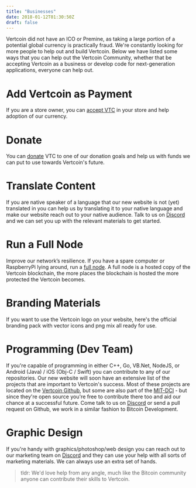```yaml
---
title: "Businesses"
date: 2018-01-12T01:30:50Z
draft: false
---
```


Vertcoin did not have an ICO or Premine, as taking a large portion of a potential global currency is practically fraud.  We're constantly looking for more people to help out and build Vertcoin. Below we have listed some ways that you can help out the Vertcoin Community, whether that be accepting Vertcoin as a business or develop code for next-generation applications, everyone can help out.

# Add Vertcoin as Payment
If you are a store owner, you can <a href="../accept-vertcoin/">accept VTC</a> in your store and help adoption of our currency.
# Donate
You can <a href="../donate/">donate</a> VTC to one of our donation goals and help us with funds we can put to use towards Vertcoin's future.
# Translate Content
If you are native speaker of a language that our new website is not (yet) translated in you can help us by translating it to your native language and make our website reach out to your native audience. Talk to us on <a href="https://discord.gg/vertcoin" target="_blank">Discord</a> and we can set you up with the relevant materials to get started.
# Run a Full Node
Improve our network’s resilience. If you have a spare computer or RaspberryPi lying around, run a <a href="https://www.reddit.com/r/vertcoin/comments/817vg6/thank_you_for_running_your_own_full_vertcoin_node/" target="_blank">full node</a>. A full node is a hosted copy of the Vertcoin blockchain, the more places the blockchain is hosted the more protected the Vertcoin becomes.
# Branding Materials
If you want to use the Vertcoin logo on your website, here's the official branding pack with vector icons and png mix all ready for use.

# Programming (Dev Team)
If you're capable of programming in either C++, Go, VB.Net, NodeJS, or Android (Java) / iOS (Obj-C / Swift) you can contribute to any of our repositories. Our new website will soon have an extensive list of the projects that are important to Vertcoin's success. Most of these projects are located on the <a href="https://github.com/vertcoin-project" target="_blank">Vertcoin Github</a>, but some are also part of the <a href="https://github.com/mit-dci" target="_blank">MIT-DCI</a> - but since they're open source you're free to contribute there too and aid our chance at a successful future. Come talk to us on <a href="https://discord.gg/vertcoin" target="_blank">Discord</a> or send a pull request on Github, we work in a similar fashion to Bitcoin Development.



# Graphic Design
If you're handy with graphics/photoshop/web design you can reach out to our marketing team on <a href="https://discord.gg/vertcoin" target="_blank">Discord</a> and they can use your help with all sorts of marketing materials. We can always use an extra set of hands.


> tldr: We'd love help from any angle, much like the Bitcoin community anyone can contribute their skills to Vertcoin.
